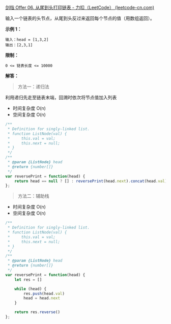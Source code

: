 [剑指 Offer 06. 从尾到头打印链表 - 力扣（LeetCode） (leetcode-cn.com)](https://leetcode-cn.com/problems/cong-wei-dao-tou-da-yin-lian-biao-lcof/)

输入一个链表的头节点，从尾到头反过来返回每个节点的值（用数组返回）。

 

**示例 1：**

```
输入：head = [1,3,2]
输出：[2,3,1]
```



**限制：**

`0 <= 链表长度 <= 10000`



**解答：**

> 方法一：递归法

利用递归先走至链表末端，回溯时依次将节点值加入列表

- 时间复杂度 O(n)
- 空间复杂度 O(n)

```js
/**
 * Definition for singly-linked list.
 * function ListNode(val) {
 *     this.val = val;
 *     this.next = null;
 * }
 */
/**
 * @param {ListNode} head
 * @return {number[]}
 */
var reversePrint = function(head) {
    return head == null ? [] : reversePrint(head.next).concat(head.val)
};
```

> 方法二：辅助栈

- 时间复杂度 O(n)
- 空间复杂度 O(n)

```js
/**
 * Definition for singly-linked list.
 * function ListNode(val) {
 *     this.val = val;
 *     this.next = null;
 * }
 */
/**
 * @param {ListNode} head
 * @return {number[]}
 */
var reversePrint = function(head) {
    let res = []

    while (head) {
        res.push(head.val)
        head = head.next
    }

    return res.reverse()
};
```

